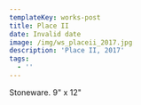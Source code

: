 ```yaml
---
templateKey: works-post
title: Place II
date: Invalid date
image: /img/ws_placeii_2017.jpg
description: 'Place II, 2017'
tags:
  - ''
---
```

Stoneware. 9" x 12"
